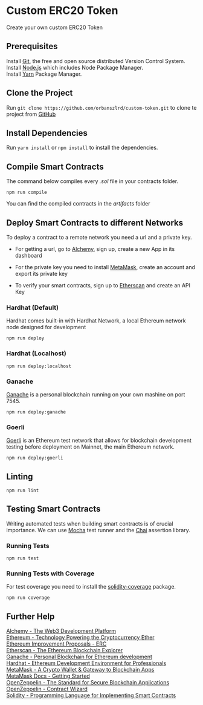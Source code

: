 # Custom ERC20 Token

Create your own custom ERC20 Token

## Prerequisites

Install [Git](https://git-scm.com/book/en/v2/Getting-Started-Installing-Git), the free and open source distributed Version Control System.  
Install [Node.js](https://nodejs.org/) which includes Node Package Manager.  
Install [Yarn](https://yarnpkg.com) Package Manager.  

## Clone the Project

Run `git clone https://github.com/orbanszlrd/custom-token.git` to clone te project from [GitHub](https://github.com/orbanszlrd/custom-token)

## Install Dependencies

Run `yarn install` or `npm install` to install the dependencies.

## Compile Smart Contracts

The command below compiles every *.sol* file in your contracts folder.

```shell
npm run compile
```

You can find the compiled contracts in the *artifacts* folder

## Deploy Smart Contracts to different Networks

To deploy a contract to a remote network you need a url and a private key.  

- For getting a url, go to [Alchemy](https://alchemy.com/?r=7b980bb14402be0b), sign up, create a new App in its dashboard

- For the private key you need to install [MetaMask](https://metamask.io/), create an account and export its private key

- To verify your smart contracts, sign up to [Etherscan](https://etherscan.io/) and create an API Key

### Hardhat (Default)

Hardhat comes built-in with Hardhat Network, a local Ethereum network node designed for development

```shell
npm run deploy
```

### Hardhat (Localhost)

```shell
npm run deploy:localhost
```

### Ganache

[Ganache](https://trufflesuite.com/ganache/) is a personal blockchain running on your own mashine on port 7545.

```shell
npm run deploy:ganache
```

### Goerli

[Goerli](https://goerli.net/) is an Ethereum test network that allows for blockchain development testing before deployment on Mainnet, the main Ethereum network.

```shell
npm run deploy:goerli
```

## Linting

```shell
npm run lint
```

## Testing Smart Contracts

Writing automated tests when building smart contracts is of crucial importance.
We can use [Mocha](https://mochajs.org/) test runner and the [Chai](https://www.chaijs.com/) assertion library.

### Running Tests

```shell
npm run test
```

### Running Tests with Coverage

For test coverage you need to install the [solidity-coverage](https://www.npmjs.com/package/solidity-coverage) package.

```shell
npm run coverage
```

## Further Help

[Alchemy - The Web3 Development Platform](https://alchemy.com/?r=7b980bb14402be0b)  
[Ethereum - Technology Powering the Cryptocurrency Ether](https://ethereum.org/)  
[Ethereum Improvement Proposals - ERC](https://eips.ethereum.org/erc)  
[Etherscan - The Ethereum Blockchain Explorer](https://etherscan.io/)  
[Ganache - Personal Blockchain for Ethereum development](https://trufflesuite.com/ganache/)  
[Hardhat - Ethereum Development Environment for Professionals](https://hardhat.org/)  
[MetaMask - A Crypto Wallet & Gateway to Blockchain Apps](https://metamask.io/)  
[MetaMask Docs - Getting Started](https://docs.metamask.io)  
[OpenZeppelin - The Standard for Secure Blockchain Applications](https://www.openzeppelin.com/)  
[OpenZeppelin - Contract Wizard](https://docs.openzeppelin.com/contracts/4.x/wizard)  
[Solidity - Programming Language for Implementing Smart Contracts](https://docs.soliditylang.org/)  
